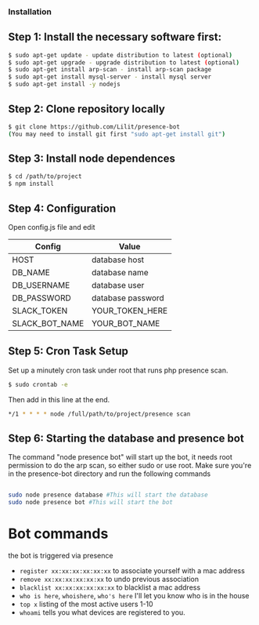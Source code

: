 ### Installation

## Step 1: Install the necessary software first:

```sh
$ sudo apt-get update - update distribution to latest (optional)
$ sudo apt-get upgrade - upgrade distribution to latest (optional)
$ sudo apt-get install arp-scan - install arp-scan package
$ sudo apt-get install mysql-server - install mysql server
$ sudo apt-get install -y nodejs
```

## Step 2: Clone repository locally

```sh
$ git clone https://github.com/Lilit/presence-bot
(You may need to install git first "sudo apt-get install git")
```

## Step 3: Install node dependences

```sh
$ cd /path/to/project
$ npm install
```


## Step 4: Configuration

Open config.js file and edit

| Config | Value |
| ------ | ------ |
| HOST | database host |
| DB_NAME | database name |
| DB_USERNAME | database user |
| DB_PASSWORD | database password |
| SLACK_TOKEN | YOUR_TOKEN_HERE |
| SLACK_BOT_NAME | YOUR_BOT_NAME |

## Step 5: Cron Task Setup

Set up a minutely cron task under root that runs php presence scan.

```sh
$ sudo crontab -e
```

Then add in this line at the end.

```sh
*/1 * * * * node /full/path/to/project/presence scan
```
## Step 6: Starting the database and presence bot

The command "node presence bot" will start up the bot, it needs root permission to do the arp scan, so either sudo or use root.
Make sure you're in the presence-bot directory and run the following commands

```sh

sudo node presence database #This will start the database
sudo node presence bot #This will start the bot

```

# Bot commands

the bot is triggered via presence

 - `register xx:xx:xx:xx:xx:xx` to associate yourself with a mac address
 - `remove xx:xx:xx:xx:xx:xx` to undo previous association
 - `blacklist xx:xx:xx:xx:xx:xx` to blacklist a mac address
 - `who is here`, `whoishere`, `who's here` I'll let you know who is in the house
 - `top x` listing of the most active users 1-10
 - `whoami` tells you what devices are registered to you.


